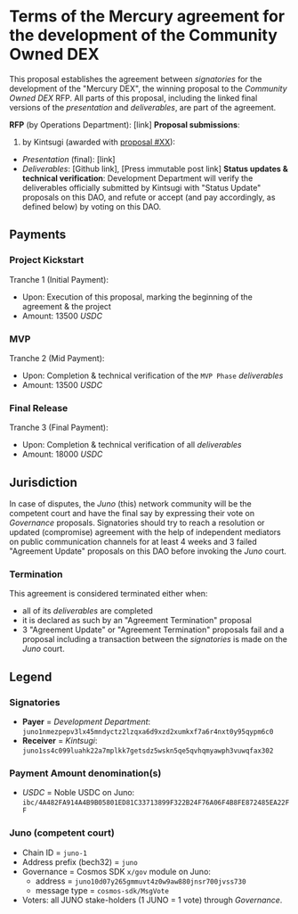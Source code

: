 # Terms of the Mercury agreement for the development of the Community Owned DEX

This proposal establishes the agreement between _signatories_ for the development of the "Mercury DEX", the winning proposal to the _Community Owned DEX_ RFP. All parts of this proposal, including the linked final versions of the _presentation_ and _deliverables_, are part of the agreement.

**RFP** (by Operations Department): [link]
**Proposal submissions**:
1. by Kintsugi (awarded with [proposal #XX]()):
  - _Presentation_ (final): [link]
  - _Deliverables_: [Github link], [Press immutable post link]
**Status updates & technical verification**: Development Department will verify the deliverables officially submitted by Kintsugi with "Status Update" proposals on this DAO, and refute or accept (and pay accordingly, as defined below) by voting on this DAO.

## Payments

### Project Kickstart

Tranche 1 (Initial Payment):

- Upon: Execution of this proposal, marking the beginning of the agreement & the project
- Amount: 13500 *USDC*

### MVP

Tranche 2 (Mid Payment):

- Upon: Completion & technical verification of the `MVP Phase` *deliverables*
- Amount: 13500 *USDC*

### Final Release

Tranche 3 (Final Payment):

- Upon: Completion & technical verification of all *deliverables*
- Amount: 18000 *USDC*

## Jurisdiction

In case of disputes, the *Juno* (this) network community will be the competent court and have the final say by expressing their vote on *Governance* proposals. Signatories should try to reach a resolution or updated (compromise) agreement with the help of independent mediators on public communication channels for at least 4 weeks and 3 failed "Agreement Update" proposals on this DAO before invoking the _Juno_ court. 

### Termination

This agreement is considered terminated either when:

- all of its _deliverables_ are completed
- it is declared as such by an "Agreement Termination" proposal
- 3 "Agreement Update" or "Agreement Termination" proposals fail and a proposal including a transaction between the *signatories* is made on the *Juno* court.

## Legend

### Signatories

- **Payer** = *Development Department*: `juno1nmezpepv3lx45mndyctz2lzqxa6d9xzd2xumkxf7a6r4nxt0y95qypm6c0`
- **Receiver** = *Kintsugi*: `juno1ss4c099luahk22a7mplkk7getsdz5wskn5qe5qvhqmyawph3vuwqfax302`

### Payment Amount denomination(s)

- *USDC* = Noble USDC on Juno: `ibc/4A482FA914A4B9B05801ED81C33713899F322B24F76A06F4B8FE872485EA22FF`

### Juno (competent court)

- Chain ID = `juno-1`
- Address prefix (bech32) = `juno`
- Governance = Cosmos SDK `x/gov` module on Juno:
  - address = `juno10d07y265gmmuvt4z0w9aw880jnsr700jvss730`
  - message type = `cosmos-sdk/MsgVote`
- Voters: all JUNO stake-holders (1 JUNO = 1 vote) through *Governance*.

